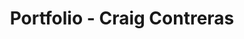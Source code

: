 ---
title: Portfolio - Craig Contreras
description: The official portfolio for NY-based full-stack web developer, Craig Contreras.
permalink: index.html
layout: layouts/index.ejs
---